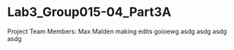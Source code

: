 # Lab3_Group015-04_Part3A
Project Team Members:
Max Malden
making edits
goioewg
asdg
asdg
asdg
asdg

